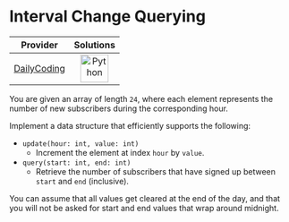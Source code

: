 # Interval Change Querying

<!-- INFO TABLE BEGIN -->

| Provider                                              | Solutions                                                                                                                                        |
| :---------------------------------------------------: | :----------------------------------------------------------------------------------------------------------------------------------------------: |
| [DailyCoding](../../../docs/providers/DailyCoding.md) | [<img src="https://res.cloudinary.com/rascaltwo/image/upload/v1631924087/python_xzdlti.svg" alt="Python" title="Python" width="50" />](solve.py) |

<!-- INFO TABLE END -->

You are given an array of length `24`, where each element represents the number of new subscribers during the corresponding hour.

Implement a data structure that efficiently supports the following:

- `update(hour: int, value: int)`
  - Increment the element at index `hour` by `value`.
- `query(start: int, end: int)`
  - Retrieve the number of subscribers that have signed up between `start` and `end` (inclusive).

You can assume that all values get cleared at the end of the day, and that you will not be asked for start and end values that wrap around midnight.
